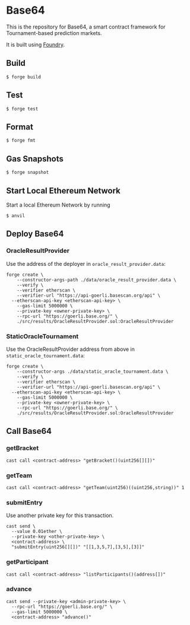 # Base64
This is the repository for Base64, a smart contract framework for Tournament-based prediction markets.

It is built using [Foundry](https://book.getfoundry.sh/).

## Build

```shell
$ forge build
```

## Test

```shell
$ forge test
```

## Format

```shell
$ forge fmt
```

## Gas Snapshots

```shell
$ forge snapshot
```

## Start Local Ethereum Network
Start a local Ethereum Network by running

```shell
$ anvil
```

## Deploy Base64

### OracleResultProvider
Use the address of the deployer in `oracle_result_provider.data`:

```shell
forge create \
	--constructor-args-path ./data/oracle_result_provider.data \
	--verify \
	--verifier etherscan \
	--verifier-url "https://api-goerli.basescan.org/api" \
  --etherscan-api-key <etherscan-api-key> \
	--gas-limit 5000000 \
	--private-key <owner-private-key> \
	--rpc-url "https://goerli.base.org/" \
	./src/results/OracleResultProvider.sol:OracleResultProvider
```

### StaticOracleTournament
Use the OracleResultProvider address from above in `static_oracle_tournament.data`:

```shell
forge create \
	--constructor-args ./data/static_oracle_tournament.data \
	--verify \
	--verifier etherscan \
	--verifier-url "https://api-goerli.basescan.org/api" \
  --etherscan-api-key <etherscan-api-key> \
	--gas-limit 5000000 \
	--private-key <owner-private-key> \
	--rpc-url "https://goerli.base.org/" \
	./src/results/OracleResultProvider.sol:OracleResultProvider
```

## Call Base64

### getBracket
```shell
cast call <contract-address> "getBracket()(uint256[][])"
```

### getTeam
```shell
cast call <contract-address> "getTeam(uint256)((uint256,string))" 1
```

### submitEntry
Use another private key for this transaction.
```shell
cast send \
  --value 0.01ether \
  --private-key <other-private-key> \
  <contract-address> \
  "submitEntry(uint256[][])" "[[1,3,5,7],[3,5],[3]]"
```

### getParticipant
```shell
cast call <contract-address> "listParticipants()(address[])"
```

### advance
```shell
cast send --private-key <admin-private-key> \
  --rpc-url "https://goerli.base.org/" \
  --gas-limit 5000000 \
  <contract-address> "advance()"
```

